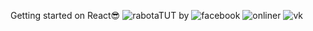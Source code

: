 Getting started on React😎 
![rabotaTUT by](https://user-images.githubusercontent.com/81386559/132994816-3444862e-107d-4df7-99ab-c7136017b94b.PNG)
![facebook](https://user-images.githubusercontent.com/81386559/132994817-153306fa-fa85-41bb-a94d-ede99b1f967c.PNG)
![onliner](https://user-images.githubusercontent.com/81386559/132994818-c59af12f-9d1e-420e-8bc4-e8861722b1f1.PNG)
![vk](https://user-images.githubusercontent.com/81386559/132994821-39f861d3-1db1-43a1-bbe7-c07ba4bf4977.PNG)
